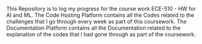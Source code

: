 This Repository is to log my progress for the course work ECE-510 - HW for AI and ML.
The Code Hosting Platform contains all the Codes related to the challenges that I go through every week as part of this coursework.
The Documentation Platform contains all the Documentation related to the explanation of the codes that I had gone through as part of the coursework.
